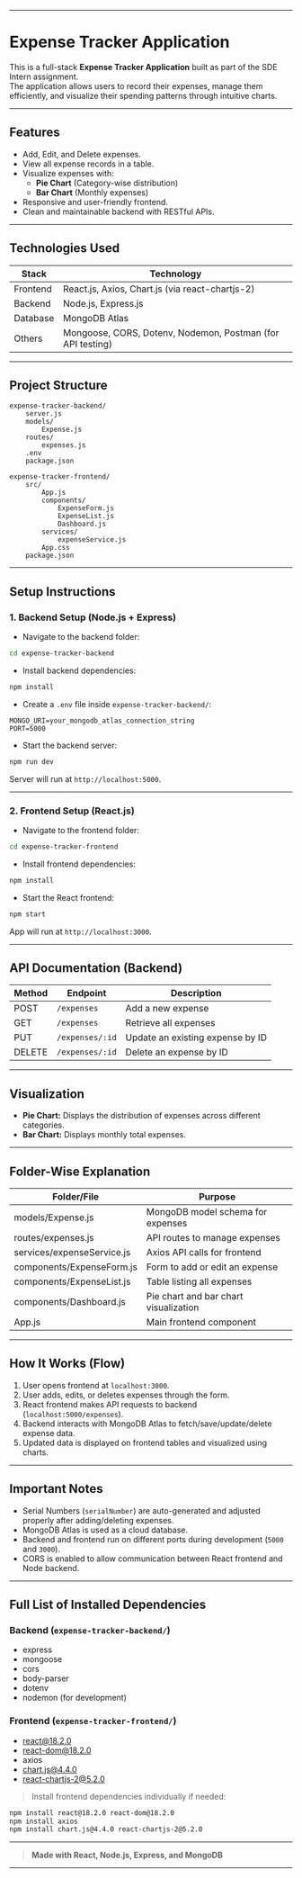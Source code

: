 
---

# Expense Tracker Application

This is a full-stack **Expense Tracker Application** built as part of the SDE Intern assignment.  
The application allows users to record their expenses, manage them efficiently, and visualize their spending patterns through intuitive charts.

---

## Features

- Add, Edit, and Delete expenses.
- View all expense records in a table.
- Visualize expenses with:
  - **Pie Chart** (Category-wise distribution)
  - **Bar Chart** (Monthly expenses)
- Responsive and user-friendly frontend.
- Clean and maintainable backend with RESTful APIs.

---

## Technologies Used

| Stack     | Technology                           |
|-----------|--------------------------------------|
| Frontend  | React.js, Axios, Chart.js (via react-chartjs-2) |
| Backend   | Node.js, Express.js                  |
| Database  | MongoDB Atlas                        |
| Others    | Mongoose, CORS, Dotenv, Nodemon, Postman (for API testing) |

---

## Project Structure

```
expense-tracker-backend/
    server.js
    models/
        Expense.js
    routes/
        expenses.js
    .env
    package.json

expense-tracker-frontend/
    src/
        App.js
        components/
            ExpenseForm.js
            ExpenseList.js
            Dashboard.js
        services/
            expenseService.js
        App.css
    package.json
```

---

## Setup Instructions

### 1. Backend Setup (Node.js + Express)

- Navigate to the backend folder:

```bash
cd expense-tracker-backend
```

- Install backend dependencies:

```bash
npm install
```

- Create a `.env` file inside `expense-tracker-backend/`:

```env
MONGO_URI=your_mongodb_atlas_connection_string
PORT=5000
```

- Start the backend server:

```bash
npm run dev
```

Server will run at `http://localhost:5000`.

---

### 2. Frontend Setup (React.js)

- Navigate to the frontend folder:

```bash
cd expense-tracker-frontend
```

- Install frontend dependencies:

```bash
npm install
```

- Start the React frontend:

```bash
npm start
```

App will run at `http://localhost:3000`.

---

## API Documentation (Backend)

| Method | Endpoint          | Description                        |
|--------|-------------------|------------------------------------|
| POST   | `/expenses`        | Add a new expense                  |
| GET    | `/expenses`        | Retrieve all expenses             |
| PUT    | `/expenses/:id`    | Update an existing expense by ID  |
| DELETE | `/expenses/:id`    | Delete an expense by ID            |

---

## Visualization

- **Pie Chart:** Displays the distribution of expenses across different categories.
- **Bar Chart:** Displays monthly total expenses.

---

## Folder-Wise Explanation

| Folder/File              | Purpose                                   |
|---------------------------|-------------------------------------------|
| models/Expense.js         | MongoDB model schema for expenses         |
| routes/expenses.js        | API routes to manage expenses             |
| services/expenseService.js | Axios API calls for frontend              |
| components/ExpenseForm.js | Form to add or edit an expense            |
| components/ExpenseList.js | Table listing all expenses                |
| components/Dashboard.js   | Pie chart and bar chart visualization     |
| App.js                    | Main frontend component                  |

---

## How It Works (Flow)

1. User opens frontend at `localhost:3000`.
2. User adds, edits, or deletes expenses through the form.
3. React frontend makes API requests to backend (`localhost:5000/expenses`).
4. Backend interacts with MongoDB Atlas to fetch/save/update/delete expense data.
5. Updated data is displayed on frontend tables and visualized using charts.

---

## Important Notes

- Serial Numbers (`serialNumber`) are auto-generated and adjusted properly after adding/deleting expenses.
- MongoDB Atlas is used as a cloud database.
- Backend and frontend run on different ports during development (`5000` and `3000`).
- CORS is enabled to allow communication between React frontend and Node backend.

---

## Full List of Installed Dependencies

### Backend (`expense-tracker-backend/`)

- express
- mongoose
- cors
- body-parser
- dotenv
- nodemon (for development)

### Frontend (`expense-tracker-frontend/`)

- react@18.2.0
- react-dom@18.2.0
- axios
- chart.js@4.4.0
- react-chartjs-2@5.2.0

> Install frontend dependencies individually if needed:

```bash
npm install react@18.2.0 react-dom@18.2.0
npm install axios
npm install chart.js@4.4.0 react-chartjs-2@5.2.0
```

---

> **Made with React, Node.js, Express, and MongoDB**

---

  
